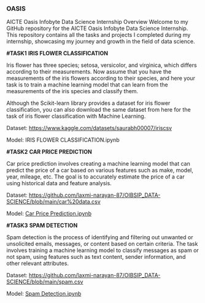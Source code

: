 ### OASIS
AICTE Oasis Infobyte Data Science Internship Overview Welcome to my GitHub repository for the AICTE Oasis Infobyte Data Science Internship. This repository contains all the tasks and projects I completed during my internship, showcasing my journey and growth in the field of data science.


**#TASK1**
**IRIS FLOWER CLASSIFICATION**

Iris flower has three species; setosa, versicolor, and virginica, which differs according to their
measurements. Now assume that you have the measurements of the iris flowers according to
their species, and here your task is to train a machine learning model that can learn from the
measurements of the iris species and classify them.



Although the Scikit-learn library provides a dataset for iris flower classification, you can also
download the same dataset from here for the task of iris flower classification with Machine
Learning. 

Dataset: https://www.kaggle.com/datasets/saurabh00007/iriscsv

Model: IRIS FLOWER CLASSIFICATION.ipynb


**#TASK2**
**CAR PRICE PREDICTION**

Car price prediction involves creating a machine learning model that can predict the price of a car based on various features such as make, model, year, mileage, etc. The goal is to accurately estimate the price of a car using historical data and feature analysis.

Dataset: https://github.com/laxmi-narayan-87/OIBSIP_DATA-SCIENCE/blob/main/car%20data.csv

Model: [Car Price Prediction.ipynb](https://github.com/laxmi-narayan-87/OIBSIP_DATA-SCIENCE/blob/main/Car%20Price%20Prediction.ipynb)

**#TASK3** 
**SPAM DETECTION**

Spam detection is the process of identifying and filtering out unwanted or unsolicited emails, messages, or content based on certain criteria. The task involves training a machine learning model to classify messages as spam or not spam, using features such as text content, sender information, and other relevant attributes.

Dataset: https://github.com/laxmi-narayan-87/OIBSIP_DATA-SCIENCE/blob/main/spam.csv 

Model: [Spam Detection.ipynb](https://github.com/laxmi-narayan-87/OIBSIP_DATA-SCIENCE/blob/main/Spam_Detection.ipynb)

